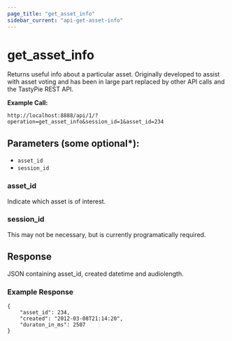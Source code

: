 ```yaml
---
page_title: "get_asset_info"
sidebar_current: "api-get-asset-info"
---
```


# get\_asset\_info

Returns useful info about a particular asset.  Originally developed to assist with asset voting
and has been in large part replaced by other API calls and the TastyPie REST API.

**Example Call:**

```
http://localhost:8888/api/1/?operation=get_asset_info&session_id=1&asset_id=234
```

## Parameters (some optional*):

* `asset_id`
* `session_id`

### asset_id

Indicate which asset is of interest.

### session_id

This may not be necessary, but is currently programatically required.


## Response

JSON containing asset_id, created datetime and audiolength.

### Example Response

```
{
    "asset_id": 234,
    "created": "2012-03-08T21:14:20",
    "duraton_in_ms": 2507
}
```

